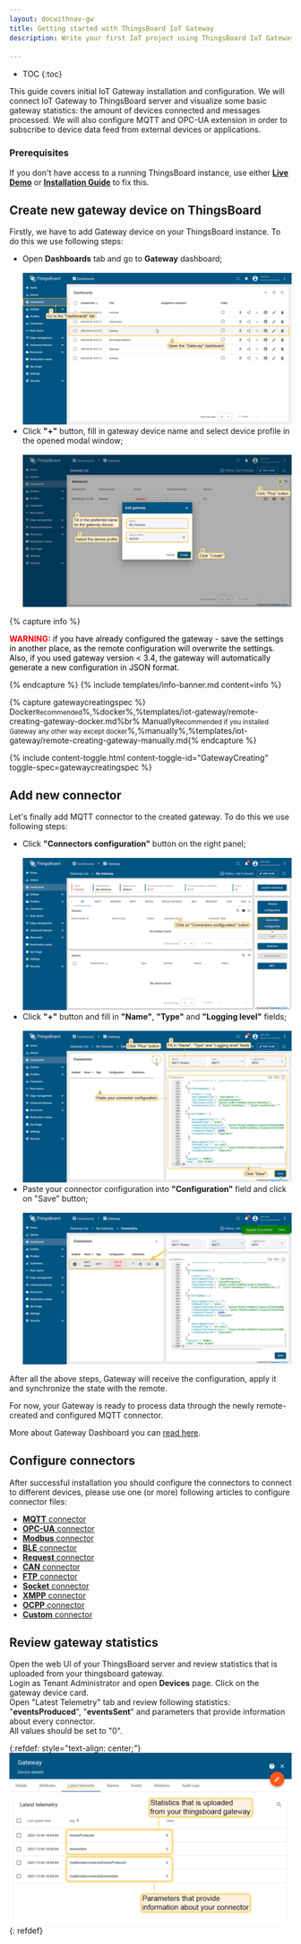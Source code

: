 ```yaml
---
layout: docwithnav-gw
title: Getting started with ThingsBoard IoT Gateway
description: Write your first IoT project using ThingsBoard IoT Gateway

---
```


* TOC
{:toc}

This guide covers initial IoT Gateway installation and configuration.
We will connect IoT Gateway to ThingsBoard server and visualize some basic gateway statistics: the amount of devices connected and messages processed.
We will also configure MQTT and OPC-UA extension in order to subscribe to device data feed from external devices or applications.  


### Prerequisites

If you don't have access to a running ThingsBoard instance, use either [**Live Demo**](https://thingsboard.cloud/signup) or
[**Installation Guide**](/docs/user-guide/install/installation-options/) 
to fix this. 


## Create new gateway device on ThingsBoard

Firstly, we have to add Gateway device on your ThingsBoard instance. To do this we use following steps:
- Open **Dashboards** tab and go to **Gateway** dashboard;
  <br><br>
  ![](/images/gateway/dashboard/gateway-getting-started-1-ce.png)
- Click **"+"** button, fill in gateway device name and select device profile in the opened modal window;
  <br><br>
  ![](/images/gateway/dashboard/gateway-getting-started-2-ce.png)

{% capture info %}
<body>
  <p>
    <b style="color:red">WARNING:</b>
    <span style="color:black">if you have already configured the gateway - save the settings in another place, as the remote configuration will overwrite the settings. Also, if you used gateway version < 3.4, the gateway will automatically generate a new configuration in JSON format.</span>
  </p>
</body>
{% endcapture %}
{% include templates/info-banner.md content=info %}

{% capture gatewaycreatingspec %}
Docker<small>Recommended</small>%,%docker%,%templates/iot-gateway/remote-creating-gateway-docker.md%br%
Manually<small>Recommended if you installed Gateway any other way except docker</small>%,%manually%,%templates/iot-gateway/remote-creating-gateway-manually.md{% endcapture %}

{% include content-toggle.html content-toggle-id="GatewayCreating" toggle-spec=gatewaycreatingspec %}

## Add new connector

Let's finally add MQTT connector to the created gateway. To do this we use following steps:
- Click **"Connectors configuration"** button on the right panel;
  <br><br>
  ![](/images/gateway/dashboard/gateway-getting-started-7-ce.png)
- Click **"+"** button and fill in **"Name"**, **"Type"** and **"Logging level"** fields;
  <br><br>
  ![](/images/gateway/dashboard/gateway-getting-started-8-ce.png)
- Paste your connector configuration into **"Configuration"** field and click on "Save" button;
  <br><br>
  ![](/images/gateway/dashboard/gateway-getting-started-9-ce.png)

After all the above steps, Gateway will receive the configuration, apply it and synchronize the state with the remote.

For now, your Gateway is ready to process data through the newly remote-created and configured MQTT connector.

More about Gateway Dashboard you can [read here](/docs/iot-gateway/guides/how-to-enable-remote-configuration/).
 
## Configure connectors

After successful installation you should configure the connectors to connect to different devices, please use one (or more) following articles to configure connector files:  
 - [**MQTT** connector](/docs/iot-gateway/config/mqtt/)
 - [**OPC-UA** connector](/docs/iot-gateway/config/opc-ua/)
 - [**Modbus** connector](/docs/iot-gateway/config/modbus/)
 - [**BLE** connector](/docs/iot-gateway/config/ble/)
 - [**Request** connector](/docs/iot-gateway/config/request/)
 - [**CAN** connector](/docs/iot-gateway/config/can/)
 - [**FTP** connector](/docs/iot-gateway/config/ftp/)
 - [**Socket** connector](/docs/iot-gateway/config/socket/)
 - [**XMPP** connector](/docs/iot-gateway/config/xmpp/)
 - [**OCPP** connector](/docs/iot-gateway/config/ocpp/)
 - [**Custom** connector](/docs/iot-gateway/custom/)

## Review gateway statistics

Open the web UI of your ThingsBoard server and review statistics that is uploaded from your thingsboard gateway.  
Login as Tenant Administrator and open **Devices** page. Click on the gateway device card.   
Open "Latest Telemetry" tab and review following statistics: "**eventsProduced**", "**eventsSent**" and parameters that provide information about every connector.  
All values should be set to "0".

{:refdef: style="text-align: center;"}
![image](/images/gateway/review-gateway-statistics.png)
{: refdef}
